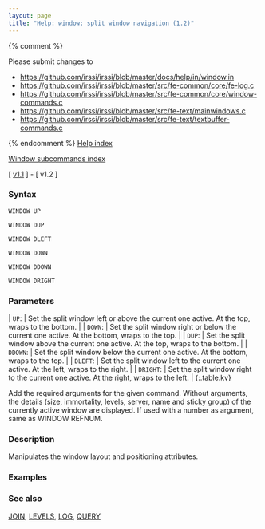 ```yaml
---
layout: page
title: "Help: window: split window navigation (1.2)"
---
```


{% comment %}

Please submit changes to
- https://github.com/irssi/irssi/blob/master/docs/help/in/window.in
- https://github.com/irssi/irssi/blob/master/src/fe-common/core/fe-log.c
- https://github.com/irssi/irssi/blob/master/src/fe-common/core/window-commands.c
- https://github.com/irssi/irssi/blob/master/src/fe-text/mainwindows.c
- https://github.com/irssi/irssi/blob/master/src/fe-text/textbuffer-commands.c


{% endcomment %}
[Help index](/documentation/help/index_(1.2))

[Window subcommands index](/documentation/help/window_(1.2))

[ [v1.1](/documentation/help/window_navigation) ] - [ v1.2 ]

### Syntax ###

<div class="highlight irssisyntax"><pre style="\-\-cmdlen:8ch"><code><span class="synB">WINDOW</span> <span class="synB">UP</span></code></pre></div>


<div class="highlight irssisyntax"><pre style="\-\-cmdlen:9ch"><code><span class="synB">WINDOW</span> <span class="synB">DUP</span></code></pre></div>


<div class="highlight irssisyntax"><pre style="\-\-cmdlen:11ch"><code><span class="synB">WINDOW</span> <span class="synB">DLEFT</span></code></pre></div>


<div class="highlight irssisyntax"><pre style="\-\-cmdlen:10ch"><code><span class="synB">WINDOW</span> <span class="synB">DOWN</span></code></pre></div>


<div class="highlight irssisyntax"><pre style="\-\-cmdlen:11ch"><code><span class="synB">WINDOW</span> <span class="synB">DDOWN</span></code></pre></div>


<div class="highlight irssisyntax"><pre style="\-\-cmdlen:12ch"><code><span class="synB">WINDOW</span> <span class="synB">DRIGHT</span></code></pre></div>



### Parameters ###


| `UP`: | Set the split window left or above the current one active. At the top, wraps to the bottom. |
| `DOWN`: | Set the split window right or below the current one active. At the bottom, wraps to the top. |
| `DUP`: | Set the split window above the current one active. At the top, wraps to the bottom. |
| `DDOWN`: | Set the split window below the current one active. At the bottom, wraps to the top. |
| `DLEFT`: | Set the split window left to the current one active. At the left, wraps to the right. |
| `DRIGHT`: | Set the split window right to the current one active. At the right, wraps to the left. |
{:.table.kv}

   Add the required arguments for the given command. Without arguments, the details (size, immortality, levels, server, name and sticky group) of the currently active window are displayed. If used with a number as argument, same as WINDOW REFNUM.

### Description ###

Manipulates the window layout and positioning attributes.

### Examples ###


### See also ###
[JOIN](/documentation/help/join), [LEVELS](/documentation/help/levels), [LOG](/documentation/help/log), [QUERY](/documentation/help/query)


